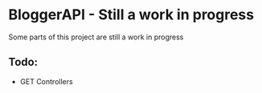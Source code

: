 # BloggerAPI - Still a work in progress

Some parts of this project are still a work in progress

## Todo:
- GET Controllers

